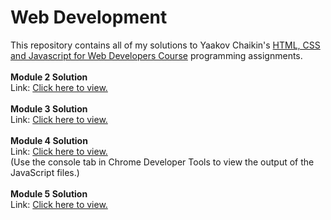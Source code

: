 # Web Development
This repository contains all of my solutions to Yaakov Chaikin's <a href="https://www.coursera.org/learn/html-css-javascript-for-web-developers?">HTML, CSS and Javascript for Web Developers Course</a> programming assignments.<br><br>
<b>Module 2 Solution</b><br>
Link: <a href="https://rashmiv99.github.io/Web-Development-JHU/module2-solution/">Click here to view.</a><br><br>
<b>Module 3 Solution</b><br>
Link: <a href="https://rashmiv99.github.io/Web-Development-JHU/module3-solution/">Click here to view.</a><br><br>
<b>Module 4 Solution</b><br>
Link: <a href="https://rashmiv99.github.io/Web-Development-JHU/module4-solution/harder/">Click here to view.</a><br>(Use the console tab in Chrome Developer Tools to view the output of the JavaScript files.)<br><br>
<b>Module 5 Solution</b><br>
Link: <a href="https://rashmiv99.github.io/Web-Development-JHU/module5-solution/">Click here to view.</a><br>
